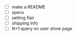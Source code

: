 - [ ] make a README
- [ ] specs
- [ ] setting flair
- [ ] shipping info
- [ ] N+1 query on user show page
